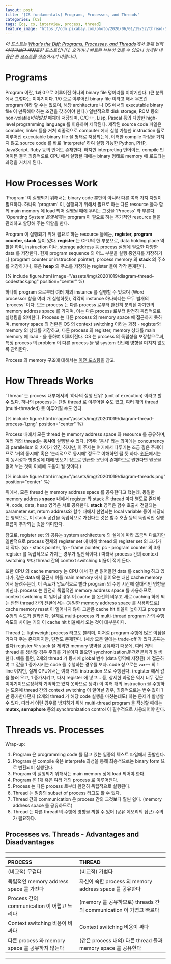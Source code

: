 ```yaml
---
layout: post
title: '[CS fundamentals] Programs, Processes, and Threads'
categories: [CS]
tags: [os, cs, interview, process, thread]
feature_image: "https://cdn.pixabay.com/photo/2020/06/01/19/52/thread-5248183_1280.jpg"
---
```


<!-- more -->
*이 포스트는 [What’s the Diff: Programs, Processes, and Threads](https://www.backblaze.com/blog/whats-the-diff-programs-processes-and-threads/)에서 발췌 번역<strike>이라기보단 재창조</strike>한 포스트입니다. 오역이나 빠트린 부분이 있을 수 있으니 상세한 내용은 원 포스트를 참조하시기 바랍니다.*

# Programs
Program 이란, 1과 0으로 이루어진 하나의 binary file 덩어리를 이야기한다. (큰 분류에서 그렇다는 이야기이다. 1/0 으로 이루어진 binary file 이라고 해서 무조건 program 이라 할 수는 없으며, 해당 architecture 나 OS 에서의 executable binary file 이 만족해야 하는 조건을 갖추어야 한다.) 일반적으로 disk storage, ROM 등의 non-volatile*비휘발성* 매체에 저장되며, C/C++, Lisp, Pascal 등의 다양한 high-level programming language 를 이용하여 제작된다. 제작된 source code 파일은 compiler, linker 등을 거쳐 최종적으로 computer 에서 실행 가능한 instruction 들로 이루어진 executable binary file 을 형태로 저장되는데, 이러한 compile 과정을 거치지 않고 source code 를 바로 'interprete' 하여 실행 가능한 Python, PHP, JavaScript, Ruby 등의 언어도 존재한다. 하지만 interpreting 언어이든, compile 언어이든 결국 최종적으로 CPU 에서 실행될 때에는 binary 형태로 memory 에 로드되는 과정을 거치게 된다.

# How Processes Work
'Program' 이 실행되기 위해서는 binary code 뿐만이 아니라 다른 여러 가지 자원이 필요하다. 하나의 'program' 이, 실행되기 위해서 필요로 하는 다른 resource 들과 함께 main memory 에 load 되어 실행될 때에 우리는 그것을 'Process' 라 부른다. 'Operating System'*운영체제*는 program 이 필요로 하는 추가적인 resource 들을 관리하고 할당해 주는 역할을 한다.

Program 이 실행되기 위해 필요로 하는 resource 들에는, **register, program counter, stack** 등이 있다. **register** 는 CPU의 한 부분으로, data holding place 역할을 하며, instruction 이나, storage address 등 process 실행에 필요한 다양한 data 를 저장한다. 현재 program sequence 의 어느 부분을 실행 중인지를 저장하거나 (program counter or instruction pointer), process memory 의 **stack** 의 주소를 저장하거나, 혹은 **heap** 의 주소를 저장하는 register 들이 각각 존재한다.

{% include figure.html image="/assets/img/20201019/diagram-thread-codestack.png" position="center" %}

하나의 program 으로부터 여러 개의 instance 를 실행할 수 있으며 (Word processor 창을 여러 개 실행하듯), 각각의 instance 하나하나는 모두 별개의 'process' 이다. 모든 process 는 다른 process 로부터 완전히 분리된 자기만의 memory address space 를 가지며, 이는 다른 process 로부터 완전히 독립적으로 실행됨을 의미한다. Process 는 다른 process 의 memory space 에 접근하지 못하며, memory space 의 전환은 OS 의 context switching 이라는 과정 - register와 memory 의 상태를 저장하고, 다른 process 의 register, memory 상태를 main memory 에 load - 을 통하여 이루어진다. OS 는 process 의 독립성을 보장함으로써, 특정 process 의 problem 이 다른 process 들 및 system 전반에 영향을 미치지 않도록 관리한다.

Process 의 memory 구조에 대해서는 [이전 포스팅](/2020/10/16/process-memory/)을 참고.

# How Threads Works

'Thread' 는 process 내부에서의 '하나의 실행 단위' (unit of execution) 이라고 할 수 있다. 하나의 process 는 단일 thread 로 이루어질 수도 있고, 여러 개의 thread (multi-threaded) 로 이루어질 수도 있다. 

{% include figure.html image="/assets/img/20201019/diagram-thread-process-1.png" position="center" %}

Process 내에서 모든 thread 는 memory address space 와 resource 를 공유하며, 여러 개의 thread는 **동시에** 실행될 수 있다. (역주: '동시' 라는 의미에는 concurrency 와 parallelism 의 차이가 있긴 하지만, 이 주제는 여기에서 다루기는 조금 깊은 주제이므로 '거의 동시에' 혹은 '논리적으로 동시에' 정도로 이해하면 될 듯 하다. [원문](https://www.backblaze.com/blog/whats-the-diff-programs-processes-and-threads/)에서는 이 동시성과 병렬성에 대해 맛보기 정도로 언급한 문단이 존재하므로 원한다면 원문을 읽어 보는 것이 이해에 도움이 될 것이다.)

{% include figure.html image="/assets/img/20201019/diagram-threads.png" position="center" %}

위에서, 모든 thread 는 memory address space 를 공유한다고 했는데, 동일한 memory address **space** 내에서 register 와 stack 은 thread 마다 별도로 존재하며, code, data, heap 영역은 서로 공유한다. **stack** 영역은 함수 호출시 전달되는 parameter set, return address와 함수 내에서 선언되는 local variable 등이 저장되는 영역으로, 이 stack 공간을 독립적으로 가진다는 것은 함수 호출 등의 독립적인 실행 흐름이 추가되는 것을 의미한다.

참고로, register set 의 공유는 system architecture 의 설계에 따라 조금씩 다르지만 일반적으로 process 전체의 register set 에 비해 thread 의 register set 의 크기가 더 작다. (sp - stack pointer, fp - frame pointer, pc - program counter 의 3개 register 를 독립적으로 가지는 경우가 일반적이다.) 따라서 process 간의 context switching 보다 thread 간의 context switching 비용이 적게 든다.

또한 CPU 의 cache memory 는 CPU 에서 한 번 읽어들인 data 를 caching 하고 있다가, 같은 data 에 접근시 이를 main memory 에서 읽어오는 대신 cache memory 에서 돌려주는데, 이 속도가 압도적으로 빨라 program 의 수행 시간에 절대적인 영향을 미친다. process 는 완전히 독립적인 memory address space 를 사용하므로, context switching 이 일어날 경우 이 cache 를 완전히 비우고 새로 caching 하게 되는 반면 thread 간의 전환에서는 (동일한 memory address space 를 사용하므로) cache memory reset 이 일어나지 않아 그만큼 cache hit 비율이 높아지고 program 수행의 속도가 빨라진다. 실제로 multi-process 와 multi-thread program 간의 수행 속도의 차이는 거의 이 cache hit 비율에서 오는 것이 대부분이다.

Thread 는 ligthweight process 라고도 불리며, 이처럼 program 수행에 많은 이점을 가져다 주는 존재이지만, 단점도 존재한다. (세상 모든 일에는 trade-off 가 있다.<strike>공짜는 없다</strike>) register 와 stack 을 제외한 memory 영역을 공유하기 때문에, 여러 개의 thread 를 생성할 경우 주의를 기울이지 않으면 synchronization*동기화* 문제가 발생한다. 예를 들면, 2개의 thread 가 동시에 global 변수 (data 영역에 저장된) 에 접근하여 그 값을 1 증가시키는 code 를 수행하는 경우를 보자. code 상으로는 `var++` 의 1 line 이지만, 실제 CPU에서는 여러 개의 instruction 으로 수행된다. (register 에서 값을 불러 오고, 1 증가시키고, 다시 register 에 넣고... 등, 상세한 과정은 역시 너무 깊은 이야기이므로<strike>정확히 기억하고 있지 못하므로</strike> 생략) 이 여러 개의 instruction 을 수행하는 도중에 thread 간의 context switching 이 일어날 경우, 최종적으로는 변수 값이 1만 증가한다던지 (2개의 thread 가 해당 code 실행을 마쳤는데도) 하는 문제가 발생할 수 있다. 따라서 이런 경우를 방지하기 위해 multi-thread program 을 작성할 때에는 **mutex, semaphore** 등의 synchronization control 이 필수적으로 사용되어야 한다.

# Threads vs. Processes

Wrap-up:

1. Program 은 programming code 를 담고 있는 일종의 텍스트 파일에서 출발한다.
2. Program 은 compile 혹은 interprete 과정을 통해 최종적으로는 binary form 으로 변환되어 실행된다.
3. Program 이 실행되기 위해서는 main memory 상에 load 되어야 한다.
4. Program 은 1개 혹은 여러 개의 process 로 이루어진다.
5. Process 는 다른 process 로부터 완전히 독립적으로 실행된다.
6. Thread 는 일종의 subset of process 라고도 할 수 있다.
7. Thread 간의 communication 은 process 간의 그것보다 훨씬 쉽다. (memory address space 를 공유하므로)
8. Thread 는 다른 thread 의 수행에 영향을 끼칠 수 있어 (공유 메모리의 접근) 주의가 필요하다.

## Processes vs. Threads - Advantages and Disadvantages
---

| **PROCESS**                                     | **THREAD**                                                         |
| :---------------------------------------------- | :----------------------------------------------------------------- |
| (비교적) 무겁다                                 | (비교적) 가볍다                                                    |
| 독립적인 memory address space 를 가진다         | 자신이 속한 process 의 memory address space 를 공유한다            |
| Process 간의 communication 이 어렵고 느리다     | (memory 를 공유하므로) threads 간의 communication 이 가볍고 빠르다 |
| Context switching 비용이 비싸다                 | Context switching 비용이 싸다                                      |
| 다른 process 와 memory space 를 공유하지 않는다 | (같은 process 내의) 다른 thread 들과 memory space 를 공유한다      |

---
